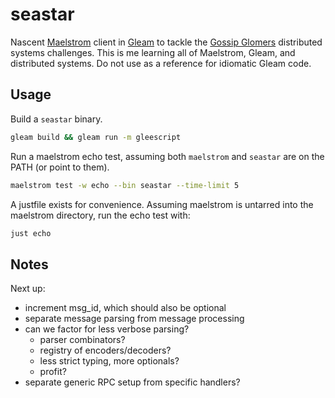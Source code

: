 # seastar

Nascent [Maelstrom](https://github.com/jepsen-io/maelstrom/blob/main/doc/01-getting-ready/index.md) client in [Gleam](https://gleam.run/) to tackle the [Gossip Glomers](https://fly.io/dist-sys/) distributed systems challenges.
This is me learning all of Maelstrom, Gleam, and distributed systems. Do not use as a reference for idiomatic Gleam code.

## Usage

Build a `seastar` binary.

```sh
gleam build && gleam run -m gleescript
```

Run a maelstrom echo test, assuming both `maelstrom` and `seastar` are on the PATH (or point to them).

```sh
maelstrom test -w echo --bin seastar --time-limit 5
```

A justfile exists for convenience. Assuming maelstrom is untarred into the maelstrom directory, run the echo test with:

```sh
just echo
```

## Notes

Next up:
- increment msg_id, which should also be optional
- separate message parsing from message processing
- can we factor for less verbose parsing?
  - parser combinators?
  - registry of encoders/decoders?
  - less strict typing, more optionals?
  - profit?
- separate generic RPC setup from specific handlers?

